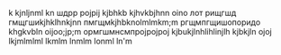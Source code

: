k
kjnljnml
kn
шдрр
pojpij
kjbhkb
kjhvkbjhnn
oino
лот
рищгшд
гмщгшиkjhklhnkjnn
пмгщмkjhbknolmlmkm;m
ргщмпгщишопоридо
khgkvbln
oijoo;jp;m
ормгшмнсмпрojpojpoj
kjbukjlnhlihlinjlh
kjbkjln
ojoj
lkjmlmlml
lkmlm
lnmlm
lonml
ln'm
